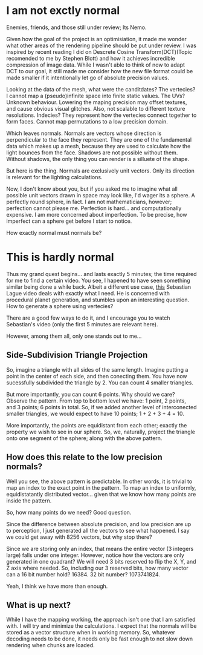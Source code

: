 <link rel="stylesheet" href="https://unpkg.com/sakura.css/css/sakura.css" type="text/css">

# I am not exctly normal

Enemies, friends, and those still under review; Its Nemo.

Given how the goal of the project is an optimisiation, it made me wonder what other areas of the rendering pipeline should be put under review.
I was inspired by recent reading I did on Descrete Cosine Transform(DCT)(Topic recomended to me by Stephen Blott) and how it achieves incredible compression of image data.
While I wasn't able to think of now to adapt DCT to our goal, it still made me consider how the new file format could be made smaller if it intentionally let go of absolute precision values.

Looking at the data of the mesh, what were the canditdates?
The vertecies? I cannot map a (pseudo)infinite space into finite static values.
The UVs? Unknown behaviour. Lowering the maping precision may offset textures, and cause obvious visual glitches. Also, not scalable to different texture resolutions. 
Indecies? They represent how the vertecies connect together to form faces. Cannot map permutations to a low precision domain.

Which leaves normals.
Normals are vectors whose direction is perpendicular to the face they represent.
They are one of the fundamental data which makes up a mesh, because they are used to calculate how the light bounces from the face.
Shadows are not possible without them.
Without shadows, the only thing you can render is a silluete of the shape.

But here is the thing.
Normals are exclusively unit vectors.
Only its direction is relevant for the lighting calculations.

Now, I don't know about you, but if you asked me to imagine what all possible unit vectors drawn in space may look like, I'd wager its a sphere.
A perfectly round sphere, in fact.
I am not mathematicians, however; perfection cannot please me.
Perfection is hard... and computationally expensive.
I am more concerned about imperfection.
To be precise, how imperfect can a sphere get before I start to notice.

How exactly normal must normals be?


# This is hardly normal

Thus my grand quest begins... and lasts exactly 5 minutes; the time required for me to find a certain video.
You see, I hapened to have seen something similar being done a while back.
Albeit a different use case, [this](https://www.youtube.com/watch?v=lctXaT9pxA0) Sebastian Lague video deals with exactly what I need.
He is concerned with procedural planet generation, and stumbles upon an interesting question.
How to generate a sphere using vertecies?

There are a good few ways to do it, and I encourage you to watch Sebastian's video (only the first 5 minutes are relevant here).

However, among them all, only one stands out to me...

## Side-Subdivision Triangle Projection

So, imagine a triangle with all sides of the same length.
Imagine putting a point in the center of each side, and then conecting them.
You have now sucessfully subdivided the triangle by 2.
You can count 4 smaller triangles.

But more importantly, you can count 6 points.
Why should we care? 
Observe the pattern.
From top to bottom level we have: 1 point, 2 points, and 3 points; 6 points in total.
So, if we added another level of interconected smaller triangles, we would expect to have 10 points; 1 + 2 + 3 + 4 = 10.

More importantly, the points are equidistant from each other; exactly the property we wish to see in our sphere.
So, we, naturally, project the triangle onto one segment of the sphere; along with the above pattern.

## How does this relate to the low precision normals?

Well you see, the above pattern is predictable.
In other words, it is trivial to map an index to the exact point in the pattern.
To map an index to uniformly, equidistatantly distributed vector... given that we know how many points are inside the pattern.

So, how many points do we need?
Good question.

Since the difference between absolute precision, and low precision are up to perception, I just generated all the vectors to see what happened.
I say we could get away with 8256 vectors, but why stop there?

Since we are storing only an index, that means the entire vector (3 integers large) falls under one integer.
However, notice how the vectors are only generated in one quadrant?
We will need 3 bits reserved to flip the X, Y, and Z axis where needed.
So, including our 3 reserved bits, how many vector can a 16 bit number hold?
16384.
32 bit number?
1073741824.

Yeah, I think we have more than enough.

## What is up next?

While I have the mapping working, the approach isn't one that I am satisfied with.
I will try and minimize the calculations.
I expect that the normals will be stored as a vector structure when in working memory.
So, whatever decoding needs to be done, it needs only be fast enough to not slow down rendering when chunks are loaded.

